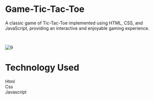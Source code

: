 # Game-Tic-Tac-Toe

A classic game of Tic-Tac-Toe implemented using HTML, CSS, and JavaScript, providing an interactive and enjoyable gaming experience.

<br>

![9](https://github.com/parisaghm/Game-Tic-Tac-Toe/assets/57855828/4cbbd888-f13c-4ad7-b1e0-24343cd7f97e)

# Technology Used
Html<br>
Css<br>
Javascript
